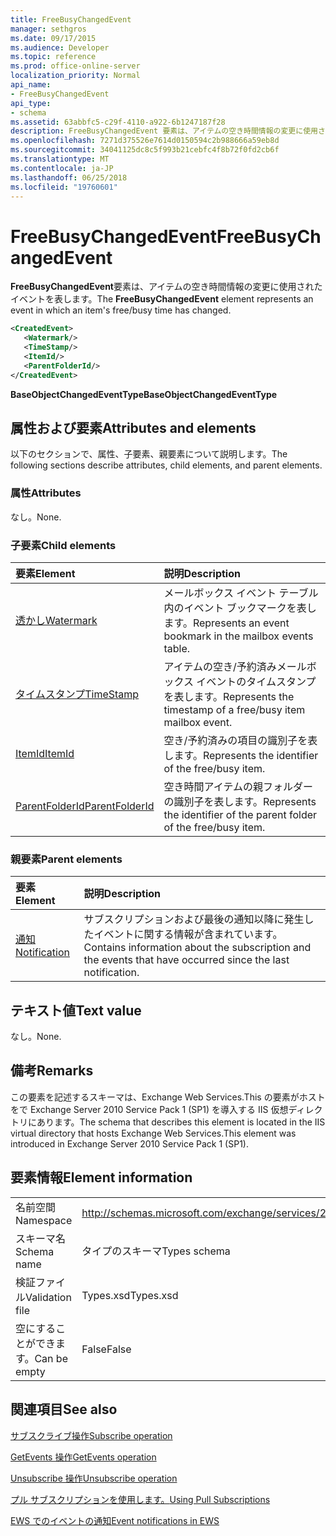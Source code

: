 ```yaml
---
title: FreeBusyChangedEvent
manager: sethgros
ms.date: 09/17/2015
ms.audience: Developer
ms.topic: reference
ms.prod: office-online-server
localization_priority: Normal
api_name:
- FreeBusyChangedEvent
api_type:
- schema
ms.assetid: 63abbfc5-c29f-4110-a922-6b1247187f28
description: FreeBusyChangedEvent 要素は、アイテムの空き時間情報の変更に使用されたイベントを表します。
ms.openlocfilehash: 7271d375526e7614d0150594c2b988666a59eb8d
ms.sourcegitcommit: 34041125dc8c5f993b21cebfc4f8b72f0fd2cb6f
ms.translationtype: MT
ms.contentlocale: ja-JP
ms.lasthandoff: 06/25/2018
ms.locfileid: "19760601"
---
```

# <a name="freebusychangedevent"></a><span data-ttu-id="ae290-103">FreeBusyChangedEvent</span><span class="sxs-lookup"><span data-stu-id="ae290-103">FreeBusyChangedEvent</span></span>

<span data-ttu-id="ae290-104">**FreeBusyChangedEvent**要素は、アイテムの空き時間情報の変更に使用されたイベントを表します。</span><span class="sxs-lookup"><span data-stu-id="ae290-104">The **FreeBusyChangedEvent** element represents an event in which an item's free/busy time has changed.</span></span> 
  
```xml
<CreatedEvent>
   <Watermark/>
   <TimeStamp/>
   <ItemId/>
   <ParentFolderId/>
</CreatedEvent>
```

 <span data-ttu-id="ae290-105">**BaseObjectChangedEventType**</span><span class="sxs-lookup"><span data-stu-id="ae290-105">**BaseObjectChangedEventType**</span></span>
## <a name="attributes-and-elements"></a><span data-ttu-id="ae290-106">属性および要素</span><span class="sxs-lookup"><span data-stu-id="ae290-106">Attributes and elements</span></span>

<span data-ttu-id="ae290-107">以下のセクションで、属性、子要素、親要素について説明します。</span><span class="sxs-lookup"><span data-stu-id="ae290-107">The following sections describe attributes, child elements, and parent elements.</span></span>
  
### <a name="attributes"></a><span data-ttu-id="ae290-108">属性</span><span class="sxs-lookup"><span data-stu-id="ae290-108">Attributes</span></span>

<span data-ttu-id="ae290-109">なし。</span><span class="sxs-lookup"><span data-stu-id="ae290-109">None.</span></span>
  
### <a name="child-elements"></a><span data-ttu-id="ae290-110">子要素</span><span class="sxs-lookup"><span data-stu-id="ae290-110">Child elements</span></span>

|<span data-ttu-id="ae290-111">**要素**</span><span class="sxs-lookup"><span data-stu-id="ae290-111">**Element**</span></span>|<span data-ttu-id="ae290-112">**説明**</span><span class="sxs-lookup"><span data-stu-id="ae290-112">**Description**</span></span>|
|:-----|:-----|
|[<span data-ttu-id="ae290-113">透かし</span><span class="sxs-lookup"><span data-stu-id="ae290-113">Watermark</span></span>](watermark.md) <br/> |<span data-ttu-id="ae290-114">メールボックス イベント テーブル内のイベント ブックマークを表します。</span><span class="sxs-lookup"><span data-stu-id="ae290-114">Represents an event bookmark in the mailbox events table.</span></span>  <br/> |
|[<span data-ttu-id="ae290-115">タイムスタンプ</span><span class="sxs-lookup"><span data-stu-id="ae290-115">TimeStamp</span></span>](timestamp.md) <br/> |<span data-ttu-id="ae290-116">アイテムの空き/予約済みメールボックス イベントのタイムスタンプを表します。</span><span class="sxs-lookup"><span data-stu-id="ae290-116">Represents the timestamp of a free/busy item mailbox event.</span></span>  <br/> |
|[<span data-ttu-id="ae290-117">ItemId</span><span class="sxs-lookup"><span data-stu-id="ae290-117">ItemId</span></span>](itemid.md) <br/> |<span data-ttu-id="ae290-118">空き/予約済みの項目の識別子を表します。</span><span class="sxs-lookup"><span data-stu-id="ae290-118">Represents the identifier of the free/busy item.</span></span>  <br/> |
|[<span data-ttu-id="ae290-119">ParentFolderId</span><span class="sxs-lookup"><span data-stu-id="ae290-119">ParentFolderId</span></span>](parentfolderid.md) <br/> |<span data-ttu-id="ae290-120">空き時間アイテムの親フォルダーの識別子を表します。</span><span class="sxs-lookup"><span data-stu-id="ae290-120">Represents the identifier of the parent folder of the free/busy item.</span></span>  <br/> |
   
### <a name="parent-elements"></a><span data-ttu-id="ae290-121">親要素</span><span class="sxs-lookup"><span data-stu-id="ae290-121">Parent elements</span></span>

|<span data-ttu-id="ae290-122">**要素**</span><span class="sxs-lookup"><span data-stu-id="ae290-122">**Element**</span></span>|<span data-ttu-id="ae290-123">**説明**</span><span class="sxs-lookup"><span data-stu-id="ae290-123">**Description**</span></span>|
|:-----|:-----|
|[<span data-ttu-id="ae290-124">通知</span><span class="sxs-lookup"><span data-stu-id="ae290-124">Notification</span></span>](notification-ex15websvcsotherref.md) <br/> |<span data-ttu-id="ae290-125">サブスクリプションおよび最後の通知以降に発生したイベントに関する情報が含まれています。</span><span class="sxs-lookup"><span data-stu-id="ae290-125">Contains information about the subscription and the events that have occurred since the last notification.</span></span>  <br/> |
   
## <a name="text-value"></a><span data-ttu-id="ae290-126">テキスト値</span><span class="sxs-lookup"><span data-stu-id="ae290-126">Text value</span></span>

<span data-ttu-id="ae290-127">なし。</span><span class="sxs-lookup"><span data-stu-id="ae290-127">None.</span></span>
  
## <a name="remarks"></a><span data-ttu-id="ae290-128">備考</span><span class="sxs-lookup"><span data-stu-id="ae290-128">Remarks</span></span>

<span data-ttu-id="ae290-129">この要素を記述するスキーマは、Exchange Web Services.This の要素がホストをで Exchange Server 2010 Service Pack 1 (SP1) を導入する IIS 仮想ディレクトリにあります。</span><span class="sxs-lookup"><span data-stu-id="ae290-129">The schema that describes this element is located in the IIS virtual directory that hosts Exchange Web Services.This element was introduced in Exchange Server 2010 Service Pack 1 (SP1).</span></span>
  
## <a name="element-information"></a><span data-ttu-id="ae290-130">要素情報</span><span class="sxs-lookup"><span data-stu-id="ae290-130">Element information</span></span>

|||
|:-----|:-----|
|<span data-ttu-id="ae290-131">名前空間</span><span class="sxs-lookup"><span data-stu-id="ae290-131">Namespace</span></span>  <br/> |http://schemas.microsoft.com/exchange/services/2006/types  <br/> |
|<span data-ttu-id="ae290-132">スキーマ名</span><span class="sxs-lookup"><span data-stu-id="ae290-132">Schema name</span></span>  <br/> |<span data-ttu-id="ae290-133">タイプのスキーマ</span><span class="sxs-lookup"><span data-stu-id="ae290-133">Types schema</span></span>  <br/> |
|<span data-ttu-id="ae290-134">検証ファイル</span><span class="sxs-lookup"><span data-stu-id="ae290-134">Validation file</span></span>  <br/> |<span data-ttu-id="ae290-135">Types.xsd</span><span class="sxs-lookup"><span data-stu-id="ae290-135">Types.xsd</span></span>  <br/> |
|<span data-ttu-id="ae290-136">空にすることができます。</span><span class="sxs-lookup"><span data-stu-id="ae290-136">Can be empty</span></span>  <br/> |<span data-ttu-id="ae290-137">False</span><span class="sxs-lookup"><span data-stu-id="ae290-137">False</span></span>  <br/> |
   
## <a name="see-also"></a><span data-ttu-id="ae290-138">関連項目</span><span class="sxs-lookup"><span data-stu-id="ae290-138">See also</span></span>



[<span data-ttu-id="ae290-139">サブスクライブ操作</span><span class="sxs-lookup"><span data-stu-id="ae290-139">Subscribe operation</span></span>](subscribe-operation.md)
  
[<span data-ttu-id="ae290-140">GetEvents 操作</span><span class="sxs-lookup"><span data-stu-id="ae290-140">GetEvents operation</span></span>](getevents-operation.md)
  
[<span data-ttu-id="ae290-141">Unsubscribe 操作</span><span class="sxs-lookup"><span data-stu-id="ae290-141">Unsubscribe operation</span></span>](unsubscribe-operation.md)


[<span data-ttu-id="ae290-142">プル サブスクリプションを使用します。</span><span class="sxs-lookup"><span data-stu-id="ae290-142">Using Pull Subscriptions</span></span>](http://msdn.microsoft.com/library/f956bc0e-2b25-4613-966b-54c65456897c%28Office.15%29.aspx)
  
[<span data-ttu-id="ae290-143">EWS でのイベントの通知</span><span class="sxs-lookup"><span data-stu-id="ae290-143">Event notifications in EWS</span></span>](http://msdn.microsoft.com/library/4fd4b351-d35c-4ccc-9ed9-878932ab9d50%28Office.15%29.aspx)

